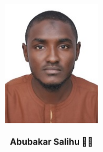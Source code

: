

<div align="center"><img src="Passport Photograph.jpg" width="300" /></div>
<h1 align="center">Abubakar Salihu 👨‍💻</h1>
